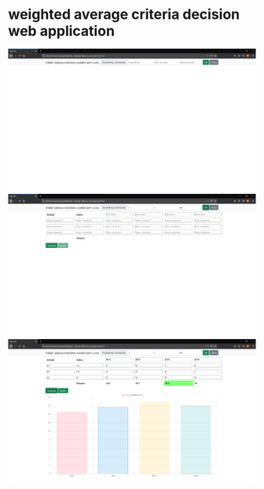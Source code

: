 # weighted average criteria decision web application
![Alt text](snap1.PNG?raw=true "")
![Alt text](snap2.PNG?raw=true "")
![Alt text](snap3.PNG?raw=true "")
